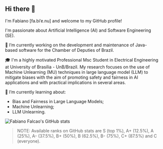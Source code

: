## Hi there 👋 

<!--
**fabianumfalco/fabianumfalco** is a ✨ _special_ ✨ repository because its `README.md` (this file) appears on your GitHub profile.

Here are some ideas to get you started:

- 🔭 I’m currently working on ...
- 🌱 I’m currently learning ...
- 👯 I’m looking to collaborate on ...
- 🤔 I’m looking for help with ...
- 💬 Ask me about ...
- 📫 How to reach me: ...
- 😄 Pronouns: ...
- ⚡ Fun fact: ...
-->

I'm Fabiano [fa\.biˈɐ.nu] and welcome to my GitHub profile!

I'm passionate about Artificial Intelligence (AI) and Software Engineering (SE).

🔭 I’m currently working on the development and maintenance of Java-based software for the Chamber of Deputies of Brazil.

🎓 I'm a highly motivated Professional Msc Student in Electrical Engineering at University of Brasília - UnB/Brazil. My research focuses on the use of Machine Unlearning (MU) techniques in large language model (LLM) to mitigate biases with the aim of promoting safety and fairness in AI applications and with practical implications in several areas.

🌱 I’m currently learning about:
  - Bias and Fairness in Large Language Models;
  - Machine Unlearning;
  - LLM Unlearning.


![Fabiano Falcao's GitHub stats](https://github-readme-stats.vercel.app/api?username=fabianumfalco&show_icons=true&theme=transparent&show=reviews,discussions_started,discussions_answered,prs_merged,prs_merged_percentage&rank_icon=default)

> NOTE: Available ranks on GitHub stats are S (top 1%), A+ (12.5%), A (25%), A- (37.5%), B+ (50%), B (62.5%), B- (75%), C+ (87.5%) and C (everyone).
